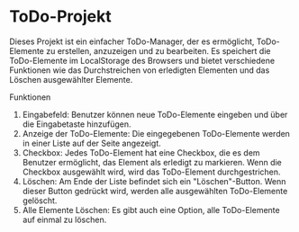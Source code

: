 # ToDo-Projekt
Dieses Projekt ist ein einfacher ToDo-Manager, der es ermöglicht, ToDo-Elemente zu erstellen, anzuzeigen und zu bearbeiten. Es speichert die ToDo-Elemente im LocalStorage des Browsers und bietet verschiedene Funktionen wie das Durchstreichen von erledigten Elementen und das Löschen ausgewählter Elemente.

Funktionen
1. Eingabefeld: Benutzer können neue ToDo-Elemente eingeben und über die Eingabetaste hinzufügen.
2. Anzeige der ToDo-Elemente: Die eingegebenen ToDo-Elemente werden in einer Liste auf der Seite angezeigt.
3. Checkbox: Jedes ToDo-Element hat eine Checkbox, die es dem Benutzer ermöglicht, das Element als erledigt zu markieren. Wenn die Checkbox ausgewählt wird, wird das ToDo-Element durchgestrichen.
4. Löschen: Am Ende der Liste befindet sich ein "Löschen"-Button. Wenn dieser Button gedrückt wird, werden alle ausgewählten ToDo-Elemente gelöscht.
5. Alle Elemente Löschen: Es gibt auch eine Option, alle ToDo-Elemente auf einmal zu löschen.
